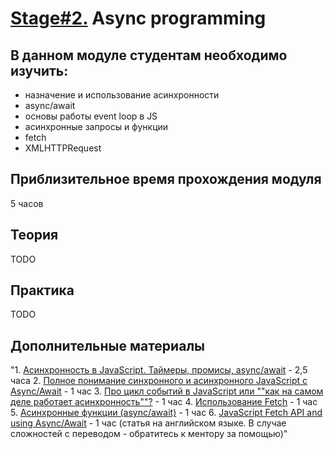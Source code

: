 # [Stage#2.](../../) Async programming
## В данном модуле студентам необходимо изучить:
- назначение и использование асинхронности
- async/await
- основы работы event loop в JS
- асинхронные запросы и функции
- fetch
- XMLHTTPRequest

## Приблизительное время прохождения модуля
5 часов

## Теория 
TODO

## Практика 
TODO

## Дополнительные материалы
"1. [Асинхронность в JavaScript. Таймеры, промисы, async/await](https://www.youtube.com/watch?v=Ih6Q7ka2eSQ&feature=youtu.be) - 2,5 часа
 2. [Полное понимание синхронного и асинхронного JavaScript с Async/Await](https://medium.com/@stasonmars/%D0%BF%D0%BE%D0%BB%D0%BD%D0%BE%D0%B5-%D0%BF%D0%BE%D0%BD%D0%B8%D0%BC%D0%B0%D0%BD%D0%B8%D0%B5-%D1%81%D0%B8%D0%BD%D1%85%D1%80%D0%BE%D0%BD%D0%BD%D0%BE%D0%B3%D0%BE-%D0%B8-%D0%B0%D1%81%D0%B8%D0%BD%D1%85%D1%80%D0%BE%D0%BD%D0%BD%D0%BE%D0%B3%D0%BE-javascript-%D1%81-async-await-ba5f47f4436) - 1 час
 3. [Про цикл событий в JavaScript или ""как на самом деле работает асинхронность""?](https://www.youtube.com/watch?v=8cV4ZvHXQL4&feature=youtu.be) - 1 час
 4. [Использование Fetch](https://developer.mozilla.org/ru/docs/Web/API/Fetch_API/Using_Fetch) - 1 час
 5. [Асинхронные функции (async/await)](https://youtu.be/5kAPExqSZ1I) - 1 час 
 6. [JavaScript Fetch API and using Async/Await](https://dev.to/shoupn/javascript-fetch-api-and-using-asyncawait-47mp) - 1 час (статья на английском языке. В случае сложностей с переводом - обратитесь к ментору за помощью)"